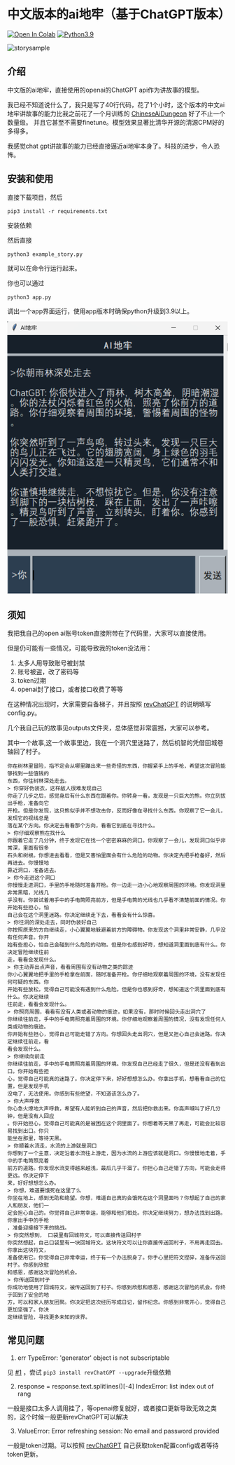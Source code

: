 # 中文版本的ai地牢（基于ChatGPT版本）

[![Open In Colab](https://colab.research.google.com/assets/colab-badge.svg)](https://colab.research.google.com/github/bupticybee/ChineseAiDungeonChatGPT/blob/main/Example.ipynb)
[![Python3.9](https://img.shields.io/badge/python-3.9-blue.svg)](https://img.shields.io/badge/python-3.9-blue.svg)

![storysample](outputs/story.gif)

## 介绍

中文版的ai地牢，直接使用的openai的ChatGPT api作为讲故事的模型。

我已经不知道说什么了，我只是写了40行代码，花了1个小时，这个版本的中文ai地牢讲故事的能力比我之前花了一个月训练的 [ChineseAiDungeon](https://github.com/bupticybee/ChineseAiDungeon) 好了不止一个数量级。 并且它甚至不需要finetune。模型效果显著比清华开源的清源CPM好的多得多。

我感觉chat gpt讲故事的能力已经直接逼近ai地牢本身了。科技的进步，令人恐怖。

## 安装和使用

直接下载项目，然后

```shell
pip3 install -r requirements.txt
```

安装依赖

然后直接

```shell
python3 example_story.py
```

就可以在命令行运行起来。

你也可以通过

```shell
python3 app.py
```

调出一个app界面运行，使用app版本时确保python升级到3.9以上。

![app_screenshot](outputs/example_chatgpt_app.png)

## 须知

我把我自己的open ai账号token直接附带在了代码里，大家可以直接使用。

但是仍可能有一些情况，可能导致我的token没法用：

1. 太多人用导致账号被封禁
2. 账号被盗，改了密码等
3. token过期
4. openai封了接口，或者接口收费了等等

在这种情况出现时，大家需要自备梯子，并且按照 [revChatGPT](https://github.com/acheong08/ChatGPT) 的说明填写config.py。

几个我自己玩的故事见outputs文件夹，总体感觉非常震撼，大家可以参考。

其中一个故事,这一个故事里边，我在一个洞穴里迷路了，然后机智的凭借回城卷轴回了村子。

```text
你在树林里冒险，指不定会从哪里蹦出来一些奇怪的东西，你握紧手上的手枪，希望这次冒险能够找到一些值钱的
东西，你往树林深处走去。
> 你穿好伪装衣，这样敌人很难发现自己
你走了几步之后，感觉身后有什么东西在跟着你。你转身一看，发现是一只巨大的熊。你立刻拔出手枪，准备向它
开枪。但是你发现，这只熊似乎并不想攻击你，反而好像在寻找什么东西。你观察了它一会儿，发现它的视线总是
落在某个方向。你决定去看看那个方向，看看它到底在寻找什么。
> 你仔细观察熊在找什么
你跟着它走了几分钟，终于发现它在找一个密密麻麻的洞口。你观察了一会儿，发现洞口似乎非常深，里面有很多
石头和树根。你想进去看看，但是又害怕里面会有什么危险的动物。你决定先把手枪备好，然后再进去。你慢慢地
靠近洞口，准备进去。
> 你今走进这个洞口
你慢慢走进洞口，手里的手枪随时准备开枪。你一边走一边小心地观察周围的环境。你发现洞里非常黑暗，光线几
乎没有。你尝试着用手中的手电筒照亮前方，但是手电筒的光线也几乎看不清楚前面的情况。你开始有些担心，怕
自己会在这个洞里迷路。你决定继续走下去，看看会有什么惊喜。
> 你往洞的深处走去，同时伪装好自己
你按照原来的方向继续走，小心翼翼地躲避着前方的障碍物。你发现这个洞里非常安静，几乎没有任何声音。你开
始有些担心，怕自己会碰到什么危险的动物。但是你也感到好奇，想知道洞里面到底有什么。你决定冒险继续往前
走，看看会发现什么。
> 你主动弄出点声音，看看周围有没有动物之类的踪迹
你小心翼翼地把手里的手枪拿在前面，随时准备开枪。你仔细地观察着周围的环境，没有发现任何可疑的东西。你
开始有些放松，觉得自己可能没有遇到什么危险。但是你也感到好奇，想知道这个洞里面到底有什么。你决定继续
往前走，看看会发现什么。
> 你照亮周围，看看有没有人类或者动物的痕迹，如果没有，那时时候回头走出洞穴了
你继续往前走，手中的手电筒照亮着周围的环境。你仔细地观察着周围的情况，没有发现任何人类或动物的痕迹。
你开始有些担心，觉得自己可能走错了方向。你想回头走出洞穴，但是又担心自己会迷路。你决定继续往前走，看
看会发现什么。
> 你继续向前走
你继续往前走，手中的手电筒照亮着周围的环境。你发现自己已经走了很久，但是还没有看到出口。你开始有些担
心，觉得自己可能真的迷路了。你决定停下来，好好想想怎么办。你拿出手机，想看看自己的位置，但是发现手机
没电了，无法使用。你感到有些绝望，不知道该怎么办了。
> 你大声呼救
你心急火燎地大声呼救，希望有人能听到自己的声音，然后把你救出来。你高声喊叫了好几分钟，但是没有人回应
。你开始担心，觉得自己可能真的是被困在这个洞里面了。你想着等天黑了再走，可能会比较容易找到出口。你只
能坐在那里，等待天黑。
> 你顺着水流走，水流的上游就是洞口
你想到了一个主意，决定沿着水流往上游走，因为水流的上游应该就是洞口。你慢慢地走着，手中的手电筒照亮着
前方的道路。你发现水流变得越来越浅，最后几乎干涸了。你担心自己走错了方向，可能会走得更远。你决定停下
来，好好想想怎么办。
> 你想，难道要饿死在这里了么
你坐在地上，感到无助和绝望。你想，难道自己真的会饿死在这个洞里面吗？你想起了自己的家人和朋友，他们一
定会担心自己的。你觉得自己非常幸运，能够和他们相处。你决定继续努力，想办法找到出路。你拿出手中的手枪
，准备迎接接下来的挑战。
> 你突然想到， 口袋里有回城符文，可以直接传送回村子
你突然想起，自己口袋里有一块回城符文。这块符文可以让你直接传送回村子，不用再走回去。你拿出这块符文，
准备使用它。你觉得自己非常幸运，终于有一个办法脱身了。你手心里把符文捏碎，准备传送回村子。你感到欣慰
和感恩，感谢这次冒险的机会。
> 你传送回到村子
你成功地使用了回城符文，被传送回到了村子。你感到欣慰和感恩，感谢这次冒险的机会。你终于回到了安全的地
方，可以和家人朋友团聚。你决定把这次经历写成日记，留作纪念。你感到非常开心，觉得自己更加坚强了。你决
定继续冒险，寻找更多未知的世界。
```

## 常见问题

1. err TypeError: 'generator' object is not subscriptable

见 [#1](https://github.com/bupticybee/ChineseAiDungeonChatGPT/issues/1) ，尝试 `pip3 install revChatGPT --upgrade`升级依赖

2. response = response.text.splitlines()[-4]  IndexError: list index out of rang

一般是接口太多人调用挂了，等openai修复就好，或者接口更新导致无效之类的，这个时候一般更新revChatGPT可以解决

3. ValueError: Error refreshing session: No email and password provided

一般是token过期。可以按照 [revChatGPT](https://github.com/acheong08/ChatGPT) 自己获取token配置config或者等待token更新。
